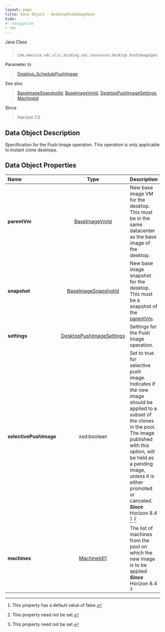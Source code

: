 ```yaml
---
layout: page
title: Data Object - DesktopPushImageSpec
hide:
#- navigation
- toc
---
```






Java Class
> ` com.omnissa.vdi.vlsi.binding.vdi.resources.Desktop.PushImageSpec`

Parameter to
> [Desktop_SchedulePushImage](vdi.resources.Desktop.md#schedulePushImage)

See also
> [BaseImageSnapshotId](vdi.entity.BaseImageSnapshotId.md), [BaseImageVmId](vdi.entity.BaseImageVmId.md), [DesktopPushImageSettings](vdi.resources.Desktop.PushImageSettings.md), [MachineId](vdi.entity.MachineId.md)

Since
> Horizon 7.0


## Data Object Description

Specification for the Push Image operation. This operation is only applicable to Instant clone desktops.

## Data Object Properties

 Name | Type | Description
:---|:---:|:---
**parentVm**| [BaseImageVmId](vdi.entity.BaseImageVmId.md)|  New base image VM for the desktop. This must be in the same datacenter as the base image of the desktop.
**snapshot**| [BaseImageSnapshotId](vdi.entity.BaseImageSnapshotId.md)|  New base image snapshot for the desktop. This must be a snapshot of the [parentVm](vdi.resources.Desktop.PushImageSpec.md#parentVm).
**settings**| [DesktopPushImageSettings](vdi.resources.Desktop.PushImageSettings.md)|  Settings for the Push Image operation.
**selectivePushImage**|  xsd:boolean|  Set to true for selective push image. Indicates if the new image should be applied to a subset of the clones in the pool. The image published with this option, will be held as a pending image, unless it is either promoted or canceled.  **_Since_** Horizon 8.4 [^5] [^1]
**machines**| [MachineId[]](vdi.entity.MachineId.md)|  The list of machines from the pool on which the new image is to be applied  **_Since_** Horizon 8.4 [^1]


 


[^1]: This property need not be set.
[^5]: This property has a default value of false.